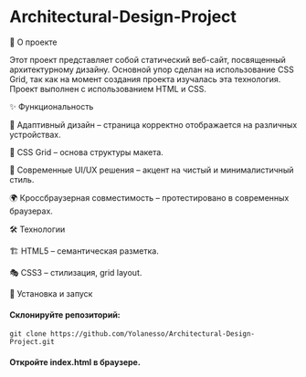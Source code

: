 # Architectural-Design-Project

📌 О проекте

Этот проект представляет собой статический веб-сайт, посвященный архитектурному дизайну. Основной упор сделан на использование CSS Grid, так как на момент создания проекта изучалась эта технология. Проект выполнен с использованием HTML и CSS.

✨ Функциональность

📱 Адаптивный дизайн – страница корректно отображается на различных устройствах.

🎯 CSS Grid – основа структуры макета.

🎨 Современные UI/UX решения – акцент на чистый и минималистичный стиль.

🌍 Кроссбраузерная совместимость – протестировано в современных браузерах.

🛠️ Технологии

🏗️ HTML5 – семантическая разметка.

🎭 CSS3 – стилизация, grid layout.

🚀 Установка и запуск

#### Склонируйте репозиторий:

```
git clone https://github.com/Yolanesso/Architectural-Design-Project.git
```
#### Откройте index.html в браузере.
